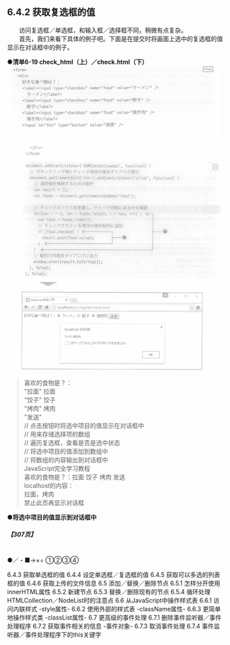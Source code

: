 ## 6.4.2 获取复选框的值
&emsp;&emsp;访问复选框／单选框，和输入框／选择框不同，稍微有点复杂。<br>
&emsp;&emsp;首先，我们来看下具体的例子吧。下面是在提交时将画面上选中的复选框的值显示在对话框中的例子。

**●清单6-19 check_html（上）／check.html（下）**
![image](../../images/c6/スクリーンショット&#32;2019-03-31&#32;午後2.05.13.png)
![image](../../images/c6/スクリーンショット&#32;2019-03-31&#32;午後2.06.04.png)
> 喜欢的食物是？：<br>"拉面" 拉面<br>"饺子" 饺子<br>"烤肉" 烤肉<br>"发送"<br>// 点击按钮时将选中项目的值显示在对话框中<br>// 用来存储选择项的数组<br>// 遍历复选框，查看是否是选中状态<br>// 将选中项目的值添加到数组中<br>// 将数组的内容输出到对话框中<br>JavaScript完全学习教程<br>喜欢的食物是？：拉面 饺子 烤肉 发送 <br>localhost的内容：<br>拉面，烤肉<br>禁止此页再显示对话框

**●将选中项目的值显示到对话框中**
##### 【307页】

<br/>
●／・■→×÷
①②③④


6.4.3 获取单选框的值
6.4.4 设定单选框／复选框的值
6.4.5 获取可以多选的列表框的值
6.4.6 获取上传的文件信息
6.5 添加／替换／删除节点
6.5.1 怎样分开使用innerHTML属性
6.5.2 新建节点
6.5.3 替换／删除现有的节点
6.5.4 循环处理HTMLCollection／NodeList时的注意点
6.6 从JavaScript中操作样式表
6.6.1 访问内联样式 -style属性-
6.6.2 使用外部的样式表 -className属性-
6.6.3 更简单地操作样式类 -classList属性-
6.7 更高级的事件处理
6.7.1 删除事件监听器／事件处理程序
6.7.2 获取事件相关的信息 -事件对象-
6.7.3 取消事件处理
6.7.4 事件监听器／事件处理程序下的this关键字